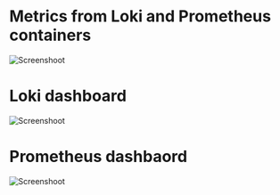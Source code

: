 # Metrics from Loki and Prometheus containers

![Screenshoot](https://raw.githubusercontent.com/behouba/devOpsLab/lab8_submission/monitoring/screenshots/lab8.1.png)


# Loki dashboard
![Screenshoot](https://raw.githubusercontent.com/behouba/devOpsLab/lab8_submission/monitoring/screenshots/lab8.2.png)

# Prometheus dashbaord
![Screenshoot](https://raw.githubusercontent.com/behouba/devOpsLab/lab8_submission/monitoring/screenshots/lab8.3.png)

